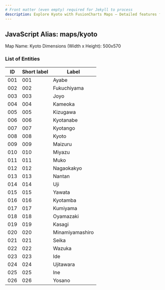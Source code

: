 ```yaml
---
# Front matter (even empty) required for Jekyll to process
description: Explore Kyoto with FusionCharts Maps – Detailed features for seamless integration. Try now & enhance your data visualization today! 
---
```


## JavaScript Alias: maps/kyoto

Map Name: Kyoto
Dimensions (Width x Height): 500x570





### List of Entities

ID | Short label | Label
---|---|---|
001|001|Ayabe
002|002|Fukuchiyama
003|003|Joyo
004|004|Kameoka
005|005|Kizugawa
006|006|Kyotanabe
007|007|Kyotango
008|008|Kyoto
009|009|Maizuru
010|010|Miyazu
011|011|Muko
012|012|Nagaokakyo
013|013|Nantan
014|014|Uji
015|015|Yawata
016|016|Kyotamba
017|017|Kumiyama
018|018|Oyamazaki
019|019|Kasagi
020|020|Minamiyamashiro
021|021|Seika
022|022|Wazuka
023|023|Ide
024|024|Ujitawara
025|025|Ine
026|026|Yosano
